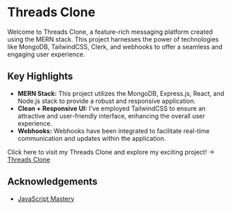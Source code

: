 
# Threads Clone

Welcome to Threads Clone, a feature-rich messaging platform created using the MERN stack. This project harnesses the power of technologies like MongoDB, TailwindCSS, Clerk, and webhooks to offer a seamless and engaging user experience.

## Key Highlights

- **MERN Stack:** This project utilizes the MongoDB, Express.js, React, and Node.js stack to provide a robust and responsive application.
- **Clean + Responsive UI:** I've employed TailwindCSS to ensure an attractive and user-friendly interface, enhancing the overall user experience.
- **Webhooks:** Webhooks have been integrated to facilitate real-time communication and updates within the application.

Click here to visit my Threads Clone and explore my exciting project! -> [Threads Clone](https://threads-clone-hazel.vercel.app/)



## Acknowledgements
- [JavaScript Mastery](https://www.youtube.com/watch?v=O5cmLDVTgAs)
